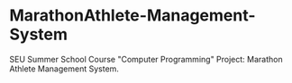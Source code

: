 # MarathonAthlete-Management-System
SEU Summer School Course "Computer Programming" Project: Marathon Athlete Management System.
